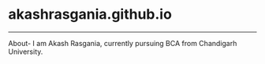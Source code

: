 # akashrasgania.github.io
---
About- I am Akash Rasgania, currently pursuing BCA from Chandigarh University.
